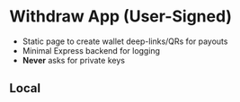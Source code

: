 # Withdraw App (User-Signed)

- Static page to create wallet deep-links/QRs for payouts
- Minimal Express backend for logging
- **Never** asks for private keys

## Local
